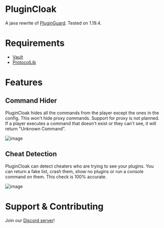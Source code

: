 # PluginCloak
A java rewrite of [PluginGuard](https://github.com/erenkarakal/PluginGuard). Tested on 1.19.4.  

# Requirements  
- [Vault](https://www.spigotmc.org/resources/vault.34315/)
- [ProtocolLib](https://www.spigotmc.org/resources/protocollib.1997/)

# Features
## Command Hider
PluginCloak hides all the commands from the player except the ones in the config.
This won't hide proxy commands. Support for proxy is not planned.
If a player executes a command that doesn't exist or they can't see, it will return "Unknown Command".

![image](https://user-images.githubusercontent.com/67760502/204563296-87618582-8fb0-4797-ab06-aa1f9ac9eb1b.png)

## Cheat Detection
PluginCloak can detect cheaters who are trying to see your plugins. You can return a fake list, crash them, show no plugins or run a console command on them.
This check is 100% accurate.

![image](https://user-images.githubusercontent.com/67760502/204563763-a5e7efb8-7d6f-4549-b40b-24a978ad4f4b.png)

# Support & Contributing
Join our [Discord server](https://discord.gg/py3hrJJvfy)!
